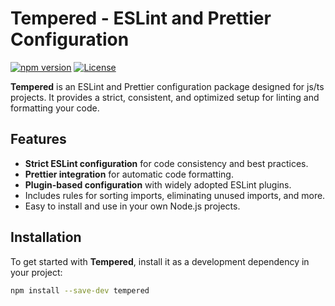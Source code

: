# Tempered - ESLint and Prettier Configuration

[![npm version](https://badge.fury.io/js/%40foundry%2Ftempered.svg)](https://badge.fury.io/js/%40foundry%2Ftempered)
[![License](https://img.shields.io/badge/license-MIT-blue.svg)](https://opensource.org/licenses/MIT)

**Tempered** is an ESLint and Prettier configuration package designed for js/ts projects. It provides a strict, consistent, and optimized setup for linting and formatting your code.

## Features

- **Strict ESLint configuration** for code consistency and best practices.
- **Prettier integration** for automatic code formatting.
- **Plugin-based configuration** with widely adopted ESLint plugins.
- Includes rules for sorting imports, eliminating unused imports, and more.
- Easy to install and use in your own Node.js projects.

## Installation

To get started with **Tempered**, install it as a development dependency in your project:

```bash
npm install --save-dev tempered
```
